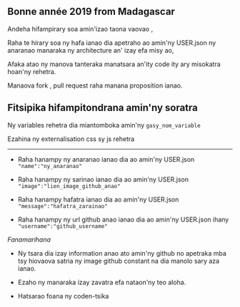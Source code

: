 ## Bonne année 2019 from Madagascar
Andeha hifampirary soa amin'izao taona vaovao ,

Raha te hirary soa ny hafa ianao dia apetraho ao amin'ny USER.json ny anaranao manaraka ny architecture an' izay efa misy ao,

Afaka atao ny manova tanteraka manatsara an'ity code ity ary misokatra hoan'ny rehetra.

Manaova fork , pull request raha manana proposition ianao.

## Fitsipika hifampitondrana amin'ny soratra

Ny variables rehetra dia miantomboka amin'ny ```gasy_nom_variable```

Ezahina ny externalisation css sy js rehetra

___
- Raha hanampy ny anaranao ianao dia ao amin'ny USER.json ```"name":"ny_anaranao"```

- Raha hanampy ny sarinao ianao dia ao amin'ny USER.json ```"image":"lien_image_github_anao"```

- Raha hanampy hafatra ianao dia ao amin'ny USER.json ```"message":"hafatra_zarainao"```

- Raha hanampy ny url github anao ianao dia ao amin'ny USER.json ihany ```"username":"github_username"```


*Fanamarihana*
- Ny tsara dia izay information anao ato amin'ny github no apetraka mba tsy hiovaova satria ny image github constant na dia manolo sary aza ianao.

- Ezaho ny manaraka izay zavatra efa nataon'ny teo aloha.

- Hatsarao foana ny coden-tsika 
